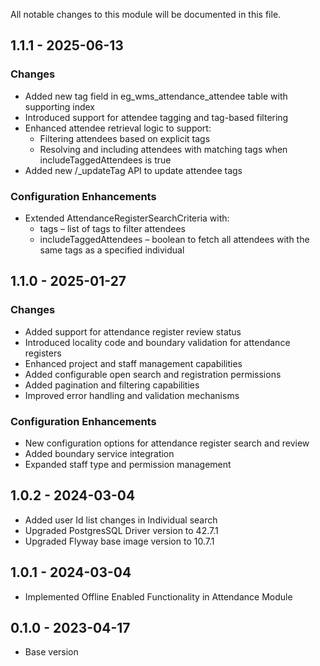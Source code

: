 
All notable changes to this module will be documented in this file.


## 1.1.1 - 2025-06-13
### Changes

- Added new tag field in eg_wms_attendance_attendee table with supporting index 
- Introduced support for attendee tagging and tag-based filtering
- Enhanced attendee retrieval logic to support:
    - Filtering attendees based on explicit tags
    - Resolving and including attendees with matching tags when includeTaggedAttendees is true
- Added new /_updateTag API to update attendee tags

### Configuration Enhancements
- Extended AttendanceRegisterSearchCriteria with:
    - tags – list of tags to filter attendees
    - includeTaggedAttendees – boolean to fetch all attendees with the same tags as a specified individual

## 1.1.0 - 2025-01-27

### Changes

- Added support for attendance register review status
- Introduced locality code and boundary validation for attendance registers
- Enhanced project and staff management capabilities
- Added configurable open search and registration permissions
- Added pagination and filtering capabilities
- Improved error handling and validation mechanisms

### Configuration Enhancements
- New configuration options for attendance register search and review
- Added boundary service integration
- Expanded staff type and permission management


## 1.0.2 - 2024-03-04

- Added user Id list changes in Individual search
- Upgraded PostgresSQL Driver version to 42.7.1
- Upgraded Flyway base image version to 10.7.1

## 1.0.1 - 2024-03-04

- Implemented Offline Enabled Functionality in Attendance Module

## 0.1.0 - 2023-04-17

- Base version
